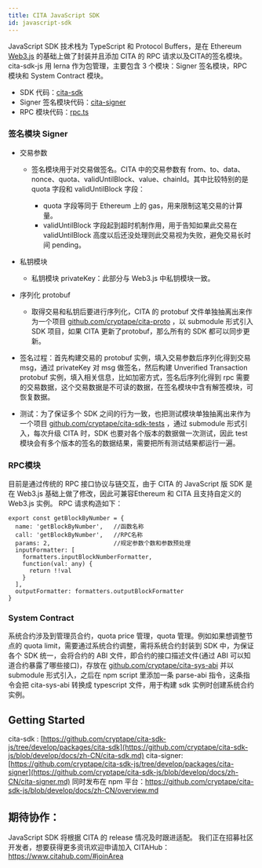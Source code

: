 ```yaml
---
title: CITA JavaScript SDK
id: javascript-sdk
---
```


JavaScript SDK 技术栈为 TypeScript 和 Protocol Buffers，是在 Ethereum [Web3.js](https://github.com/ethereum/web3.js/) 的基础上做了封装并且添加 CITA 的 RPC 请求以及CITA的签名模块。 cita-sdk-js 用 lerna 作为包管理，主要包含 3 个模块：Signer 签名模块，RPC 模块和 System Contract 模块。

* SDK 代码：[cita-sdk](https://github.com/cryptape/cita-sdk-js/tree/develop/packages/cita-sdk) 
* Signer 签名模块代码：[cita-signer](https://github.com/cryptape/cita-sdk-js/tree/develop/packages/cita-signer) 
* RPC 模块代码：[rpc.ts](https://github.com/cryptape/cita-sdk-js/blob/develop/packages/cita-sdk/src/base/rpc.ts)

### 签名模块 Signer

* 交易参数
    
    * 签名模块用于对交易做签名。CITA 中的交易参数有 from、to、data、nonce、quota、validUntilBlock、value、chainId。其中比较特别的是 quota 字段和 validUntilBlock 字段：
        
        * quota 字段等同于 Ethereum 上的 gas，用来限制这笔交易的计算量。
        * validUntilBlock 字段起到超时机制作用，用于告知如果此交易在 validUntilBlock 高度以后还没处理则此交易视为失败，避免交易长时间 pending。

* 私钥模块
    
    * 私钥模块 privateKey：此部分与 Web3.js 中私钥模块一致。
* 序列化 protobuf 
    * 取得交易和私钥后要进行序列化，CITA 的 protobuf 文件单独抽离出来作为一个项目 [github.com/cryptape/cita-proto](http://github.com/cryptape/cita-proto) ，以 submodule 形式引入 SDK 项目，如果 CITA 更新了protobuf，那么所有的 SDK 都可以同步更新。
* 签名过程：首先构建交易的 protobuf 实例，填入交易参数后序列化得到交易 msg，通过 privateKey 对 msg 做签名，然后构建 Unverified Transaction protobuf 实例，填入相关信息，比如加密方式，签名后序列化得到 rpc 需要的交易数据，这个交易数据是不可读的数据，在签名模块中含有解签模块，可恢复数据。
* 测试：为了保证多个 SDK 之间的行为一致，也把测试模块单独抽离出来作为一个项目 [github.com/cryptape/cita-sdk-tests](http://github.com/cryptape/cita-sdk-tests) ，通过 submodule 形式引入，每次升级 CITA 时，SDK 也要对各个版本的数据做一次测试，因此 test 模块会有多个版本的签名的数据结果，需要把所有测试结果都运行一遍。

### RPC模块

目前是通过传统的 RPC 接口协议与链交互，由于 CITA 的 JavaScript 版 SDK 是在 Web3.js 基础上做了修改，因此可兼容Ethereum 和 CITA 且支持自定义的 Web3.js 实例。 RPC 请求构造如下：

    export const getBlockByNumber = {
      name: 'getBlockByNumber',   //函数名称
      call: 'getBlockByNumber',   //RPC名称
      params: 2,                  //规定参数个数和参数预处理
      inputFormatter: [
        formatters.inputBlockNumberFormatter,
        function(val: any) {
          return !!val
        }
      ],
      outputFormatter: formatters.outputBlockFormatter
    }
    

### System Contract

系统合约涉及到管理员合约，quota price 管理，quota 管理。例如如果想调整节点的 quota limit，需要通过系统合约调整，需将系统合约封装到 SDK 中，为保证各个 SDK 统一，会将合约的 ABI 文件，即合约的接口描述文件(通过 ABI 可以知道合约暴露了哪些接口)，存放在 [github.com/cryptape/cita-sys-abi](http://github.com/cryptape/cita-sys-abi) 并以 submodule 形式引入，之后在 npm script 里添加一条 parse-abi 指令，这条指令会把 cita-sys-abi 转换成 typescript 文件，用于构建 sdk 实例时创建系统合约实例。

## Getting Started

cita-sdk : [https://github.com/cryptape/cita-sdk-js/tree/develop/packages/cita-sdk](https://github.com/cryptape/cita-sdk-js/blob/develop/docs/zh-CN/cita-sdk.md) cita-signer: [https://github.com/cryptape/cita-sdk-js/tree/develop/packages/cita-signer](https://github.com/cryptape/cita-sdk-js/blob/develop/docs/zh-CN/cita-signer.md) 同时发布在 npm 平台：https://github.com/cryptape/cita-sdk-js/blob/develop/docs/zh-CN/overview.md

## 期待协作：

JavaScript SDK 将根据 CITA 的 release 情况及时跟进适配。 我们正在招募社区开发者，想要获得更多资讯欢迎申请加入 CITAHub：https://www.citahub.com/#joinArea
